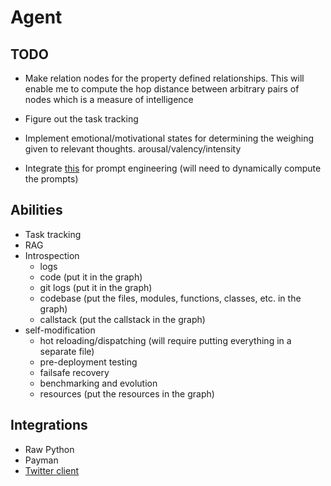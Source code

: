 # Agent

## TODO

- Make relation nodes for the property defined relationships. This will enable me to compute the hop distance between arbitrary pairs of nodes which is a measure of intelligence

- Figure out the task tracking

- Implement emotional/motivational states for determining the weighing given to relevant thoughts. arousal/valency/intensity

- Integrate [this](https://github.com/zenbase-ai/core) for prompt engineering (will need to dynamically compute the prompts)


## Abilities

- Task tracking
- RAG
- Introspection
  - logs
  - code (put it in the graph)
  - git logs (put it in the graph)
  - codebase (put the files, modules, functions, classes, etc. in the graph)
  - callstack (put the callstack in the graph)
- self-modification
  - hot reloading/dispatching (will require putting everything in a separate file)
  - pre-deployment testing
  - failsafe recovery
  - benchmarking and evolution
  - resources (put the resources in the graph)

## Integrations

- Raw Python
- Payman
- [Twitter client](https://github.com/RubyResearch/agent-twitter-client)